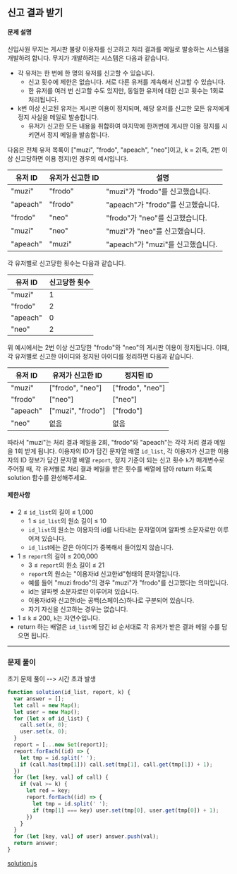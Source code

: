 ## 신고 결과 받기

#### 문제 설명
신입사원 무지는 게시판 불량 이용자를 신고하고 처리 결과를 메일로 발송하는 시스템을 개발하려 합니다. 무지가 개발하려는 시스템은 다음과 같습니다.

- 각 유저는 한 번에 한 명의 유저를 신고할 수 있습니다.
  - 신고 횟수에 제한은 없습니다. 서로 다른 유저를 계속해서 신고할 수 있습니다.
  - 한 유저를 여러 번 신고할 수도 있지만, 동일한 유저에 대한 신고 횟수는 1회로 처리됩니다.
- k번 이상 신고된 유저는 게시판 이용이 정지되며, 해당 유저를 신고한 모든 유저에게 정지 사실을 메일로 발송합니다.
  - 유저가 신고한 모든 내용을 취합하여 마지막에 한꺼번에 게시판 이용 정지를 시키면서 정지 메일을 발송합니다.

다음은 전체 유저 목록이 ["muzi", "frodo", "apeach", "neo"]이고, k = 2(즉, 2번 이상 신고당하면 이용 정지)인 경우의 예시입니다.

유저 ID | 유저가 신고한 ID | 설명
---|---|---
"muzi"|"frodo"|"muzi"가 "frodo"를 신고했습니다.
"apeach"|"frodo"|"apeach"가 "frodo"를 신고했습니다.
"frodo"|"neo"|"frodo"가 "neo"를 신고했습니다.
"muzi"|"neo"|"muzi"가 "neo"를 신고했습니다.
"apeach"|"muzi"|"apeach"가 "muzi"를 신고했습니다.

각 유저별로 신고당한 횟수는 다음과 같습니다.

유저 ID	| 신고당한 횟수
---|---
"muzi"|1
"frodo"|2
"apeach"|0
"neo"|2

위 예시에서는 2번 이상 신고당한 "frodo"와 "neo"의 게시판 이용이 정지됩니다. 이때, 각 유저별로 신고한 아이디와 정지된 아이디를 정리하면 다음과 같습니다.

유저 ID	| 유저가 신고한 ID | 정지된 ID
---|---|---
"muzi"|["frodo", "neo"]|["frodo", "neo"]
"frodo"|["neo"]|["neo"]
"apeach"|["muzi", "frodo"]|["frodo"]
"neo"|없음|없음

따라서 "muzi"는 처리 결과 메일을 2회, "frodo"와 "apeach"는 각각 처리 결과 메일을 1회 받게 됩니다.
이용자의 ID가 담긴 문자열 배열 `id_list`, 각 이용자가 신고한 이용자의 ID 정보가 담긴 문자열 배열 `report`, 정지 기준이 되는 신고 횟수 `k`가 매개변수로 주어질 때, 각 유저별로 처리 결과 메일을 받은 횟수를 배열에 담아 return 하도록 solution 함수를 완성해주세요.

#### 제한사항
- 2 ≤ `id_list`의 길이 ≤ 1,000
  - 1 ≤ `id_list`의 원소 길이 ≤ 10
  - `id_list`의 원소는 이용자의 id를 나타내는 문자열이며 알파벳 소문자로만 이루어져 있습니다.
  - `id_lis`t에는 같은 아이디가 중복해서 들어있지 않습니다.
- 1 ≤ `report`의 길이 ≤ 200,000
  - 3 ≤ `report`의 원소 길이 ≤ 21
  - `report`의 원소는 "이용자id 신고한id"형태의 문자열입니다.
  - 예를 들어 "muzi frodo"의 경우 "muzi"가 "frodo"를 신고했다는 의미입니다.
  - id는 알파벳 소문자로만 이루어져 있습니다.
  - 이용자id와 신고한id는 공백(스페이스)하나로 구분되어 있습니다.
  - 자기 자신을 신고하는 경우는 없습니다.
- 1 ≤ `k` ≤ 200, `k`는 자연수입니다.
- return 하는 배열은 `id_list`에 담긴 id 순서대로 각 유저가 받은 결과 메일 수를 담으면 됩니다.

***

### 문제 풀이
초기 문제 풀이 --> 시간 초과 발생

```javascript
function solution(id_list, report, k) {
  var answer = [];
  let call = new Map();
  let user = new Map();
  for (let x of id_list) {
    call.set(x, 0);
    user.set(x, 0);
  }
  report = [...new Set(report)];
  report.forEach((id) => {
    let tmp = id.split(' ');
    if (call.has(tmp[1])) call.set(tmp[1], call.get(tmp[1]) + 1);
  })
  for (let [key, val] of call) {
    if (val >= k) {
      let red = key;
      report.forEach((id) => {
        let tmp = id.split(' ');
        if (tmp[1] === key) user.set(tmp[0], user.get(tmp[0]) + 1);
      })
    }
  }
  for (let [key, val] of user) answer.push(val);
  return answer;
}
```

[solution.js](./solution.js)